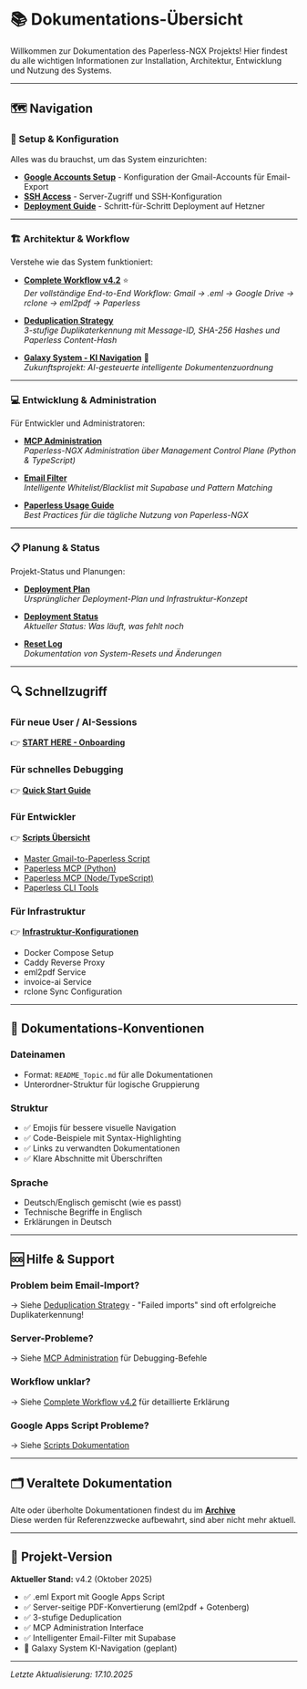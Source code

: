 # 📚 Dokumentations-Übersicht

Willkommen zur Dokumentation des Paperless-NGX Projekts! Hier findest du alle wichtigen Informationen zur Installation, Architektur, Entwicklung und Nutzung des Systems.

---

## 🗺️ Navigation

### 🚀 Setup & Konfiguration
Alles was du brauchst, um das System einzurichten:

- **[Google Accounts Setup](setup/GOOGLE_ACCOUNTS_SETUP.md)** - Konfiguration der Gmail-Accounts für Email-Export
- **[SSH Access](setup/SSH_ACCESS.md)** - Server-Zugriff und SSH-Konfiguration
- **[Deployment Guide](setup/README_Deploy.md)** - Schritt-für-Schritt Deployment auf Hetzner

---

### 🏗️ Architektur & Workflow
Verstehe wie das System funktioniert:

- **[Complete Workflow v4.2](architecture/README_Complete_Workflow.md)** ⭐  
  _Der vollständige End-to-End Workflow: Gmail → .eml → Google Drive → rclone → eml2pdf → Paperless_

- **[Deduplication Strategy](architecture/README_Deduplication.md)**  
  _3-stufige Duplikaterkennung mit Message-ID, SHA-256 Hashes und Paperless Content-Hash_

- **[Galaxy System - KI Navigation](architecture/README_GALAXY_SYSTEM_KI_NAVIGATION.md)** 🚧  
  _Zukunftsprojekt: AI-gesteuerte intelligente Dokumentenzuordnung_

---

### 💻 Entwicklung & Administration
Für Entwickler und Administratoren:

- **[MCP Administration](development/README_MCP_Administration.md)**  
  _Paperless-NGX Administration über Management Control Plane (Python & TypeScript)_

- **[Email Filter](development/README_Email_Filter.md)**  
  _Intelligente Whitelist/Blacklist mit Supabase und Pattern Matching_

- **[Paperless Usage Guide](development/README_Usage.md)**  
  _Best Practices für die tägliche Nutzung von Paperless-NGX_

---

### 📋 Planung & Status
Projekt-Status und Planungen:

- **[Deployment Plan](planning/paperless-ngx-deployment.plan.md)**  
  _Ursprünglicher Deployment-Plan und Infrastruktur-Konzept_

- **[Deployment Status](planning/DEPLOYMENT_STATUS.md)**  
  _Aktueller Status: Was läuft, was fehlt noch_

- **[Reset Log](planning/RESET_LOG.md)**  
  _Dokumentation von System-Resets und Änderungen_

---

## 🔍 Schnellzugriff

### Für neue User / AI-Sessions
👉 **[START HERE - Onboarding](../onboarding/START_HERE.md)**

### Für schnelles Debugging
👉 **[Quick Start Guide](../onboarding/QUICK_START.md)**

### Für Entwickler
👉 **[Scripts Übersicht](../scripts/)**
- [Master Gmail-to-Paperless Script](../scripts/master-gmail-to-paperless/)
- [Paperless MCP (Python)](../scripts/paperless-mcp/)
- [Paperless MCP (Node/TypeScript)](../scripts/paperless-mcp-nloui/)
- [Paperless CLI Tools](../scripts/paperless-cli/)

### Für Infrastruktur
👉 **[Infrastruktur-Konfigurationen](../infra/)**
- Docker Compose Setup
- Caddy Reverse Proxy
- eml2pdf Service
- invoice-ai Service
- rclone Sync Configuration

---

## 📖 Dokumentations-Konventionen

### Dateinamen
- Format: `README_Topic.md` für alle Dokumentationen
- Unterordner-Struktur für logische Gruppierung

### Struktur
- ✅ Emojis für bessere visuelle Navigation
- ✅ Code-Beispiele mit Syntax-Highlighting
- ✅ Links zu verwandten Dokumentationen
- ✅ Klare Abschnitte mit Überschriften

### Sprache
- Deutsch/Englisch gemischt (wie es passt)
- Technische Begriffe in Englisch
- Erklärungen in Deutsch

---

## 🆘 Hilfe & Support

### Problem beim Email-Import?
→ Siehe [Deduplication Strategy](architecture/README_Deduplication.md) - "Failed imports" sind oft erfolgreiche Duplikaterkennung!

### Server-Probleme?
→ Siehe [MCP Administration](development/README_MCP_Administration.md) für Debugging-Befehle

### Workflow unklar?
→ Siehe [Complete Workflow v4.2](architecture/README_Complete_Workflow.md) für detaillierte Erklärung

### Google Apps Script Probleme?
→ Siehe [Scripts Dokumentation](../scripts/master-gmail-to-paperless/README.md)

---

## 🗂️ Veraltete Dokumentation

Alte oder überholte Dokumentationen findest du im **[Archive](../archive/)**  
Diese werden für Referenzzwecke aufbewahrt, sind aber nicht mehr aktuell.

---

## 🎯 Projekt-Version

**Aktueller Stand:** v4.2 (Oktober 2025)
- ✅ .eml Export mit Google Apps Script
- ✅ Server-seitige PDF-Konvertierung (eml2pdf + Gotenberg)
- ✅ 3-stufige Deduplication
- ✅ MCP Administration Interface
- ✅ Intelligenter Email-Filter mit Supabase
- 🚧 Galaxy System KI-Navigation (geplant)

---

_Letzte Aktualisierung: 17.10.2025_

